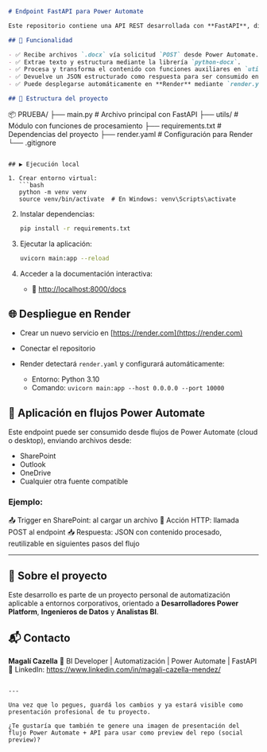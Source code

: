 
```markdown
# Endpoint FastAPI para Power Automate

Este repositorio contiene una API REST desarrollada con **FastAPI**, diseñada para integrarse con flujos automatizados de **Power Automate**, permitiendo el procesamiento de archivos enviados desde SharePoint o correo electrónico.

## 🚀 Funcionalidad

- ✅ Recibe archivos `.docx` vía solicitud `POST` desde Power Automate.
- ✅ Extrae texto y estructura mediante la librería `python-docx`.
- ✅ Procesa y transforma el contenido con funciones auxiliares en `utils/`.
- ✅ Devuelve un JSON estructurado como respuesta para ser consumido en los flujos.
- ✅ Puede desplegarse automáticamente en **Render** mediante `render.yaml`.

## 📁 Estructura del proyecto

```

📦 PRUEBA/
├── main.py              # Archivo principal con FastAPI
├── utils/               # Módulo con funciones de procesamiento
├── requirements.txt     # Dependencias del proyecto
├── render.yaml          # Configuración para Render
└── .gitignore

````

## ▶️ Ejecución local

1. Crear entorno virtual:
   ```bash
   python -m venv venv
   source venv/bin/activate  # En Windows: venv\Scripts\activate
````

2. Instalar dependencias:

   ```bash
   pip install -r requirements.txt
   ```

3. Ejecutar la aplicación:

   ```bash
   uvicorn main:app --reload
   ```

4. Acceder a la documentación interactiva:

   * 📎 [http://localhost:8000/docs](http://localhost:8000/docs)

## 🌐 Despliegue en Render

* Crear un nuevo servicio en [https://render.com](https://render.com)
* Conectar el repositorio
* Render detectará `render.yaml` y configurará automáticamente:

  * Entorno: Python 3.10
  * Comando: `uvicorn main:app --host 0.0.0.0 --port 10000`

## 🔗 Aplicación en flujos Power Automate

Este endpoint puede ser consumido desde flujos de Power Automate (cloud o desktop), enviando archivos desde:

* SharePoint
* Outlook
* OneDrive
* Cualquier otra fuente compatible

### Ejemplo:

📤 Trigger en SharePoint: al cargar un archivo
🔁 Acción HTTP: llamada POST al endpoint
📥 Respuesta: JSON con contenido procesado, reutilizable en siguientes pasos del flujo

---

## 🧠 Sobre el proyecto

Este desarrollo es parte de un proyecto personal de automatización aplicable a entornos corporativos, orientado a **Desarrolladores Power Platform**, **Ingenieros de Datos** y **Analistas BI**.

## 📬 Contacto

**Magalí Cazella**
🔹 BI Developer | Automatización | Power Automate | FastAPI
🔗 LinkedIn: https://www.linkedin.com/in/magali-cazella-mendez/

```

---

Una vez que lo pegues, guardá los cambios y ya estará visible como presentación profesional de tu proyecto.

¿Te gustaría que también te genere una imagen de presentación del flujo Power Automate + API para usar como preview del repo (social preview)?
```
